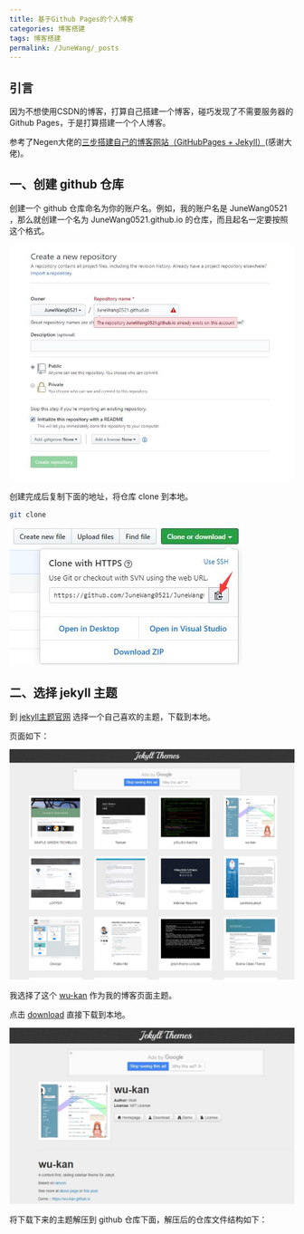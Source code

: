 ```yaml
---
title: 基于Github Pages的个人博客
categories: 博客搭建
tags: 博客搭建
permalink: /JuneWang/_posts
---
```

## 引言

因为不想使用CSDN的博客，打算自己搭建一个博客，碰巧发现了不需要服务器的Github Pages，于是打算搭建一个个人博客。

参考了Negen大佬的[三步搭建自己的博客网站（GitHubPages + Jekyll）](https://www.jianshu.com/p/4048bbb259e9)(感谢大佬)。

## 一、创建 github 仓库

创建一个 github 仓库命名为你的账户名。例如，我的账户名是 JuneWang0521 ，那么就创建一个名为 JuneWang0521.github.io 的仓库，而且起名一定要按照这个格式。

![创建仓库](/public/image/2019-01-16-1.jpg)

创建完成后复制下面的地址，将仓库 clone 到本地。

```bash
git clone
```

![复制地址](/public/image/2019-01-16-2.jpg)

## 二、选择 jekyll 主题

到 [jekyll主题官网](http://jekyllthemes.org) 选择一个自己喜欢的主题，下载到本地。

页面如下：

![jekyll主题官网](/public/image/2019-01-16-3.jpg)

我选择了这个 [wu-kan](http://jekyllthemes.org/themes/wu-kan/) 作为我的博客页面主题。

点击 [download](https://github.com/wu-kan/wu-kan.github.io/archive/master.zip) 直接下载到本地。

![wu-kan主题](/public/image/2019-01-16-4.jpg)

将下载下来的主题解压到 github 仓库下面，解压后的仓库文件结构如下：

